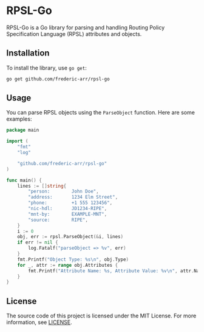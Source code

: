 # RPSL-Go

RPSL-Go is a Go library for parsing and handling Routing Policy Specification Language (RPSL) attributes and objects.

## Installation

To install the library, use `go get`:

```sh
go get github.com/frederic-arr/rpsl-go
```

## Usage

You can parse RPSL objects using the `ParseObject` function. Here are some examples:

```go
package main

import (
    "fmt"
    "log"

    "github.com/frederic-arr/rpsl-go"
)

func main() {
    lines := []string{
        "person:        John Doe",
        "address:       1234 Elm Street",
        "phone:         +1 555 123456",
        "nic-hdl:       JD1234-RIPE",
        "mnt-by:        EXAMPLE-MNT",
        "source:        RIPE",
    }
    i := 0
    obj, err := rpsl.ParseObject(&i, lines)
    if err != nil {
        log.Fatalf("parseObject => %v", err)
    }
    fmt.Printf("Object Type: %s\n", obj.Type)
    for _, attr := range obj.Attributes {
        fmt.Printf("Attribute Name: %s, Attribute Value: %v\n", attr.Name, attr.Value)
    }
}
```

## License
The source code of this project is licensed under the MIT License. For more information, see [LICENSE](./LICENSE).

